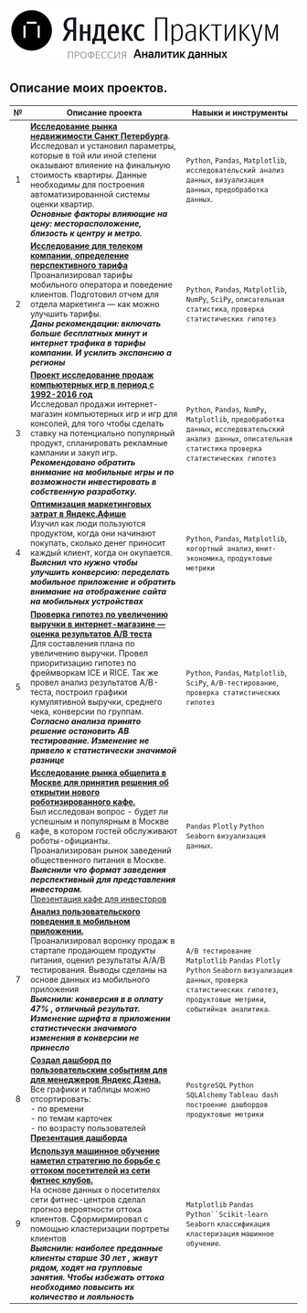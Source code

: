 ![![](https://praktikum.yandex.ru)](https://github.com/konicaRu/pictures_blog/blob/master/anal_logo_yn_logo_prof.jpg)

## Описание моих проектов. 
**№** |**Описание проекта** |**Навыки и инструменты**
:-----------:|----------|------------------------  
1|[**Исследование рынка недвижимости Санкт Петербурга**](https://nbviewer.jupyter.org/github/konicaRu/i_am_data_analyst/blob/master/2_project_research_data_analysis/2_project_flat_for_sale.ipynb).<br>Исследовал и установил параметры, которые в той или иной степени оказывают влияение на финальную стоимость квартиры. Данные необходимы для построения автоматизированной системы оценки квартир. <br>***Основные факторы влияющие на цену: месторасположение, близость к центру и метро.***| `Python`, `Pandas`, `Matplotlib`, `исследовательский анализ данных`, `визуализация данных`, `предобработка данных`.
2|[**Исследование для телеком компании, определение перспективного тарифа**](https://nbviewer.jupyter.org/github/konicaRu/data_analyst/blob/master/3_project_statistical_analysis_data/3_project_telecom_tariff.ipynb)<br>Проанализировал тарифы мобильного оператора и поведение клиентов. Подготовил отчем для отдела маркетинга — как можно улучшить тарифы.<br>***Даны рекомендации: включать больше бесплатных минут и интернет трафика в тарифы компании. И усилить экспансию а регионы*** |`Python`, `Pandas`, `Matplotlib`, `NumPy`, `SciPy`, `описательная статистика`, `проверка статистических гипотез`
3|[**Проект исследование продаж компьютерных игр в период с 1992-2016 год**](https://nbviewer.jupyter.org/github/konicaRu/i_am_data_analyst/blob/master/4_complete_project_1/complete_project_1_computer%20games.ipynb)<br> Исследовал продажи интернет-магазин компьютерных игр и игр для консолей, для того чтобы сделать ставку на потенциально популярный продукт, спланировать рекламные кампании и закуп игр.<br>***Рекомендовано обратить внимание на мобильные игры и по возможности инвестировать в собственную разработку.***|`Python`, `Pandas`, `NumPy`, `Matplotlib`, `предобработка данных`, `исследовательский анализ данных`, `описательная статистика` `проверка статистических гипотез`
4|[**Оптимизация маркетинговых затрат в Яндекс.Афише**](https://nbviewer.jupyter.org/github/konicaRu/i_am_data_analyst/blob/master/6_project_analytics_in_yandex_afisha_3send/6_project%20_analytics_in_yandex_afisha_3send.ipynb)<br>Изучил как люди пользуются продуктом, когда они начинают покупать, сколько денег приносит каждый клиент, когда он окупается.<br>***Выяснил что нужно чтобы улучшить конверсию: переделать мобильное приложение и обратить внимание на отображение сайта на мобильных устройствах***|`Python`, `Pandas`, `Matplotlib`, `когортный анализ`, `юнит-экономика`, `продуктовые метрики`
5|[**Проверка гипотез по увеличению выручки в интернет-магазине — оценка результатов A/B теста**](https://nbviewer.jupyter.org/github/konicaRu/i_am_data_analyst/blob/master/7_project_a_b_test_2_send/7_project%20_a_b_test_2_send.ipynb)<br>Для составления плана по увеличению выручки. Провел приоритизацию гипотез по фреймворкам ICE и RICE. Так же провел анализ результатов A/B-теста, построил графики кумулятивной выручки, среднего чека, конверсии по группам.<br>***Согласно анализа принято решение остановить АВ тестирование. Изменение не привело к статистически значимой разнице***|`Python`, `Pandas`, `Matplotlib`, `SciPy`, `A/B-тестирование`, `проверка статистических гипотез`
6|[**Исследование рынка общепита в Москве для принятия решения об открытии нового роботизированного кафе.**](https://nbviewer.jupyter.org/github/konicaRu/i_am_data_analyst/blob/master/8_project_public_catering_msk/8_project%20_public_catering_1send.ipynb)<br>Был исследован вопрос - будет ли успешным и популярным в Москве кафе,  в котором гостей обслуживают роботы-официанты. Проанализирован рынок заведений общественного питания в Москве.<br>***Выяснили что формат заведения перспективный для представления инвесторам.***<br> [Презентация кафе для инвесторов](https://github.com/konicaRu/i_am_data_analyst/blob/master/8_project_public_catering_msk/8_project_present_cafe_robot.pdf)|`Pandas` `Plotly` `Python` `Seaborn` `визуализация данных`.
7|[**Анализ пользовательского поведения в мобильном приложении.**](https://nbviewer.jupyter.org/github/konicaRu/i_am_data_analyst/blob/master/9_project_ab_test/9_together_in_git_ab_test.ipynb)<br>Проанализировал воронку продаж в стартапе продающем продукты питания, оценил результаты A/A/B тестирования. Выводы сделаны на основе данных из мобильного приложения<br>***Выяснили: конверсия в  в оплату 47% , отличный результат. Изменение шрифта в приложении статистически значимого изменения в конверсии не принесло***|`A/B тестирование` `Matplotlib` `Pandas` `Plotly` `Python` `Seaborn` `визуализация данных`, `проверка статистических гипотез`, `продуктовые метрики`, `событийная аналитика`.
8|[**Создал дашборд по пользовательским событиям для для менеджеров Яндекс Дзена.**](https://public.tableau.com/profile/dim6669#!/vizhome/10_project_ya_practik/Dashboard1)<br>Все графики и таблицы можно отсортировать:<br>- по времени<br> - по темам карточек<br> - по возрасту пользователей<br>[**Презентация дашборда**](https://github.com/konicaRu/i_am_data_analyst/blob/master/10_project%20_dashboard/DASHBOARD_dzen.pdf)|`PostgreSQL` `Python` `SQLAlchemy` `Tableau dash` `построение дашбордов` `продуктовые метрики`
9|[**Используя машинное обучение наметил стратегию по борьбе с оттоком посетителей из сети фитнес клубов.**](https://nbviewer.jupyter.org/github/konicaRu/i_am_data_analyst/blob/master/11_project_ML_fitness_club/11_ML_project_1_send.ipynb)<br>На основе данных о посетителях сети фитнес-центров сделал прогноз вероятности оттока клиентов. Сформирмировал с помощью кластеризации портреты клиентов<br>***Выяснили: наиболее преданные клиенты старше 30 лет , живут рядом, ходят на групповые занятия. Чтобы избежать оттока необходимо повысить их количество и лояльность***|`Matplotlib` `Pandas` `Python``Scikit-learn` `Seaborn` `классификация` `кластеризация` `машинное обучение`.
